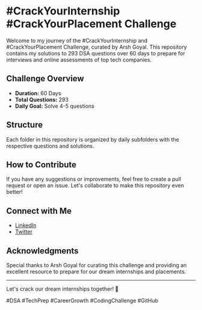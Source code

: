 # #CrackYourInternship #CrackYourPlacement Challenge

Welcome to my journey of the #CrackYourInternship and #CrackYourPlacement Challenge, curated by Arsh Goyal. This repository contains my solutions to 293 DSA questions over 60 days to prepare for interviews and online assessments of top tech companies.

## Challenge Overview

- **Duration:** 60 Days
- **Total Questions:** 293
- **Daily Goal:** Solve 4-5 questions

## Structure

Each folder in this repository is organized by daily subfolders with the respective questions and solutions.


## How to Contribute

If you have any suggestions or improvements, feel free to create a pull request or open an issue. Let's collaborate to make this repository even better!

## Connect with Me

- [LinkedIn](https://www.linkedin.com/in/subratyadav/)
- [Twitter](https://x.com/findingsubrat)

## Acknowledgments

Special thanks to Arsh Goyal for curating this challenge and providing an excellent resource to prepare for our dream internships and placements.

---

Let's crack our dream internships together! 💪

#DSA #TechPrep #CareerGrowth #CodingChallenge #GitHub

